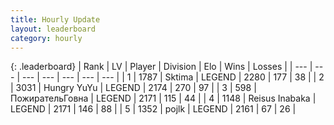 ```yaml
---
title: Hourly Update
layout: leaderboard
category: hourly
---
```


{: .leaderboard}
| Rank | LV | Player | Division | Elo | Wins | Losses |
| --- | --- | --- | --- | --- | --- | --- |
| <span data-change="0">1</span> | 1787 | <span title="ID: 353063">Sktima</span> | LEGEND | <span data-change="0">2280</span> | <span data-change="0">177</span> | <span data-change="0">38</span> |
| <span data-change="0">2</span> | 3031 | <span title="ID: 164871">Hungry YuYu</span> | LEGEND | <span data-change="0">2174</span> | <span data-change="0">270</span> | <span data-change="0">97</span> |
| <span data-change="1">3</span> | 598 | <span title="ID: 402846">ПожирательГовна</span> | LEGEND | <span data-change="7">2171</span> | <span data-change="4">115</span> | <span data-change="1">44</span> |
| <span data-change="-1">4</span> | 1148 | <span title="ID: 451068">Reisus Inabaka</span> | LEGEND | <span data-change="0">2171</span> | <span data-change="0">146</span> | <span data-change="0">88</span> |
| <span data-change="0">5</span> | 1352 | <span title="ID: 4783">pojlk</span> | LEGEND | <span data-change="0">2161</span> | <span data-change="0">67</span> | <span data-change="0">26</span> |